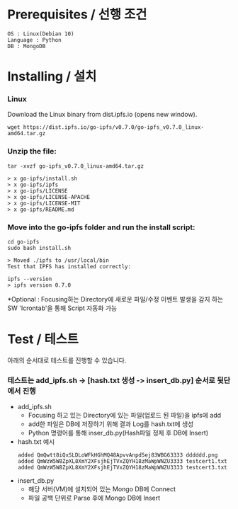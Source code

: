 # Prerequisites / 선행 조건
```
OS : Linux(Debian 10)
Language : Python
DB : MongoDB
```

# Installing / 설치

### Linux
Download the Linux binary from dist.ipfs.io (opens new window).
```
wget https://dist.ipfs.io/go-ipfs/v0.7.0/go-ipfs_v0.7.0_linux-amd64.tar.gz
```
### Unzip the file:
```
tar -xvzf go-ipfs_v0.7.0_linux-amd64.tar.gz
```
```
> x go-ipfs/install.sh
> x go-ipfs/ipfs
> x go-ipfs/LICENSE
> x go-ipfs/LICENSE-APACHE
> x go-ipfs/LICENSE-MIT
> x go-ipfs/README.md
```
### Move into the go-ipfs folder and run the install script:
```
cd go-ipfs
sudo bash install.sh
```
```
> Moved ./ipfs to /usr/local/bin
Test that IPFS has installed correctly:
```
```
ipfs --version
> ipfs version 0.7.0
```

*Optional : Focusing하는 Directory에 새로운 파일/수정 이벤트 발생을 감지 하는 SW 'Icrontab'을 통해 Script 자동화 가능


# Test / 테스트

아래의 순서대로 테스트를 진행할 수 있습니다.

### 테스트는 add_ipfs.sh -> [hash.txt 생성 -> insert_db.py] 순서로 뒷단에서 진행

  - add_ipfs.sh
    - Focusing 하고 있는 Directory에 있는 파일(업로드 된 파일)을 ipfs에 add
    - add한 파일은 DB에 저장하기 위해 결과 Log를 hash.txt에 생성
    - Python 명령어를 통해 inser_db.py(Hash파일 정제 후 DB에 Insert)
  - hash.txt 예시
    ```
    added QmQwtt8iQxSLDLoWFkHGhMQ48ApvvAnpd5ej83WBG63333 dddddd.png
    added QmWzW5W8ZpXL8XmY2XFsjhEjTVxZQYH18zMaWpWNZU3333 testcert1.txt
    added QmWzW5W8ZpXL8XmY2XFsjhEjTVxZQYH18zMaWpWNZU3333 testcert3.txt
    ```
  - insert_db.py
    - 해당 서버(VM)에 설치되어 있는 Mongo DB에 Connect
    - 파일 공백 단위로 Parse 후에 Mongo DB에 Insert
